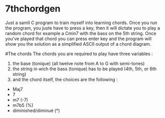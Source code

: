 # 7thchordgen
Just a samll C program to train myself into learning chords.
Once you run the program, you juste have to press a key, then it will dictate you to play a random chord
for example a Cmin7 with the bass on the 5th string.
Once you've played that chord you can press enter key and the program will show you the solution as a simplified ASCII output of a chord diagram.

#The chords
The chords you are required to play have three variables :
1. the base (tonique) (all twelve note from A to G with semi-tones)
2. the string in wich the bass (tonique) has to be played (4th, 5th, or 6th string)
3. and the chord itself, the choices are the following :
  * Maj7
  * 7
  * m7 (-7)
  * m7b5 (%)
  * diminished/diminué (°)
